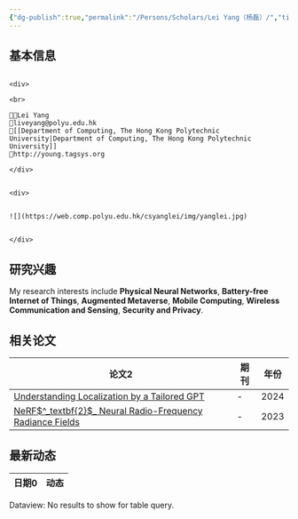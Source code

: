 ```yaml
---
{"dg-publish":true,"permalink":"/Persons/Scholars/Lei Yang（杨磊）/","title":"Associate Professor","tags":["scholar"]}
---
```



## 基本信息
````ad-flex

<div>

<br>

🧑‍🔬Lei Yang
📮liveyang@polyu.edu.hk
🏫[[Department of Computing, The Hong Kong Polytechnic University|Department of Computing, The Hong Kong Polytechnic University]]
🔗http://young.tagsys.org

</div>


<div>


![](https://web.comp.polyu.edu.hk/csyanglei/img/yanglei.jpg)


</div>

````

## 研究兴趣
My research interests include **Physical Neural Networks**, **Battery-free Internet of Things**, **Augmented Metaverse**, **Mobile Computing**, **Wireless Communication and Sensing**, **Security and Privacy**.

## 相关论文
<div><table class="dataview table-view-table"><thead class="table-view-thead"><tr class="table-view-tr-header"><th class="table-view-th"><span>论文</span><span class="dataview small-text">2</span></th><th class="table-view-th"><span>期刊</span></th><th class="table-view-th"><span>年份</span></th></tr></thead><tbody class="table-view-tbody"><tr><td><span><a data-tooltip-position="top" aria-label="Inputs/Zotero/Understanding Localization by a Tailored GPT.md" data-href="Inputs/Zotero/Understanding Localization by a Tailored GPT.md" href="Inputs/Zotero/Understanding Localization by a Tailored GPT.md" class="internal-link" target="_blank" rel="noopener">Understanding Localization by a Tailored GPT</a></span></td><td><span>-</span></td><td>2024</td></tr><tr><td><span><a data-tooltip-position="top" aria-label="Inputs/Zotero/NeRF$^_textbf{2}$_ Neural Radio-Frequency Radiance Fields.md" data-href="Inputs/Zotero/NeRF$^_textbf{2}$_ Neural Radio-Frequency Radiance Fields.md" href="Inputs/Zotero/NeRF$^_textbf{2}$_ Neural Radio-Frequency Radiance Fields.md" class="internal-link" target="_blank" rel="noopener">NeRF$^_textbf{2}$_ Neural Radio-Frequency Radiance Fields</a></span></td><td><span>-</span></td><td>2023</td></tr></tbody></table></div>

## 最新动态
<div><table class="dataview table-view-table"><thead class="table-view-thead"><tr class="table-view-tr-header"><th class="table-view-th"><span>日期</span><span class="dataview small-text">0</span></th><th class="table-view-th"><span>动态</span></th></tr></thead><tbody class="table-view-tbody"></tbody></table><div class="dataview dataview-error-box"><p class="dataview dataview-error-message">Dataview: No results to show for table query.</p></div></div>